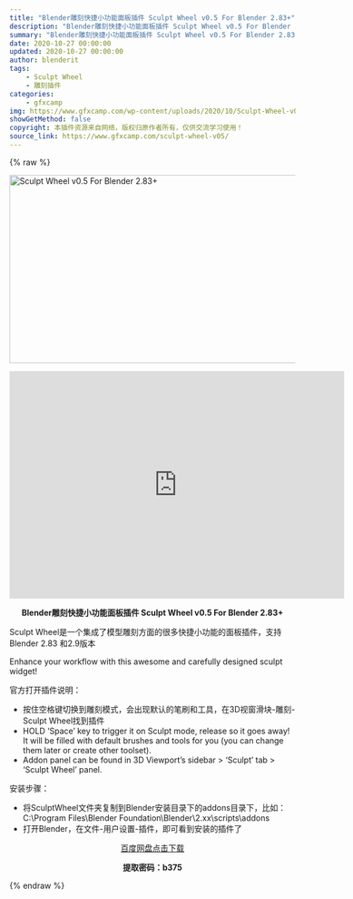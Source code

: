 ```yaml
---
title: "Blender雕刻快捷小功能面板插件 Sculpt Wheel v0.5 For Blender 2.83+"
description: "Blender雕刻快捷小功能面板插件 Sculpt Wheel v0.5 For Blender 2.83+ Sculpt Wheel是一个集成了模型雕刻方面的很多快捷小功能的面板插件，支持Blend..."
summary: "Blender雕刻快捷小功能面板插件 Sculpt Wheel v0.5 For Blender 2.83+ Sculpt Wheel是一个集成了模型雕刻方面的很多快捷小功能的面板插件，支持Blend..."
date: 2020-10-27 00:00:00
updated: 2020-10-27 00:00:00
author: blenderit
tags: 
    - Sculpt Wheel
    - 雕刻插件
categories:
    - gfxcamp
img: https://www.gfxcamp.com/wp-content/uploads/2020/10/Sculpt-Wheel-v0.5-For-Blender-2.83.jpg
showGetMethod: false
copyright: 本插件资源来自网络，版权归原作者所有，仅供交流学习使用！
source_link: https://www.gfxcamp.com/sculpt-wheel-v05/
---
```


{% raw %}
<div><p><img decoding="async" class="aligncenter size-full wp-image-89669" src="https://www.gfxcamp.com/wp-content/uploads/2020/10/Sculpt-Wheel-v0.5-For-Blender-2.83.jpg" data-src="https://www.gfxcamp.com/wp-content/uploads/2020/10/Sculpt-Wheel-v0.5-For-Blender-2.83.jpg" alt="Sculpt Wheel v0.5 For Blender 2.83+" width="590" height="331" data-srcset="https://www.gfxcamp.com/wp-content/uploads/2020/10/Sculpt-Wheel-v0.5-For-Blender-2.83.jpg 590w, https://www.gfxcamp.com/wp-content/uploads/2020/10/Sculpt-Wheel-v0.5-For-Blender-2.83-150x84.jpg 150w, https://www.gfxcamp.com/wp-content/uploads/2020/10/Sculpt-Wheel-v0.5-For-Blender-2.83-160x90.jpg 160w, https://www.gfxcamp.com/wp-content/uploads/2020/10/Sculpt-Wheel-v0.5-For-Blender-2.83-437x245.jpg 437w" data-sizes="(max-width: 590px) 100vw, 590px"></p><p style="text-align: center;"><iframe loading="lazy" src="https://player.youku.com/embed/XNDkyNzQyNTc1Ng==" width="590" height="400" frameborder="0" allowfullscreen="allowfullscreen"></iframe></p><p style="text-align: center;"><strong>Blender雕刻快捷小功能面板插件 Sculpt Wheel v0.5 For Blender 2.83+</strong></p><p>Sculpt Wheel是一个集成了模型雕刻方面的很多快捷小功能的面板插件，支持Blender 2.83 和2.9版本</p><p>Enhance your workflow with this awesome and carefully designed sculpt widget!</p><p>官方打开插件说明：</p><ul>
<li>按住空格键切换到雕刻模式，会出现默认的笔刷和工具，在3D视窗滑块-雕刻-Sculpt Wheel找到插件</li>
<li>HOLD ‘Space’ key to trigger it on Sculpt mode, release so it goes away! It will be filled with default brushes and tools for you (you can change them later or create other toolset).</li>
<li>Addon panel can be found in 3D Viewport’s sidebar &gt; ‘Sculpt’ tab &gt; ‘Sculpt Wheel’ panel.</li>
</ul><p>安装步骤：</p><ul>
<li>将SculptWheel文件夹复制到Blender安装目录下的addons目录下，比如：C:\Program Files\Blender Foundation\Blender\2.xx\scripts\addons</li>
<li>打开Blender，在文件-用户设置-插件，即可看到安装的插件了</li>
</ul><p style="text-align: center;"><a class="maxbutton-3 maxbutton maxbutton-baidu" target="_blank" rel="noopener" href="https://pan.baidu.com/s/1lyQpP1MNqAARrZgN4qCXzQ"><span class="mb-text">百度网盘点击下载</span></a></p><p style="text-align: center;"><strong>提取密码：b375</strong></p></div>
<div style="display: none">gfxcamp</div>
{% endraw %}